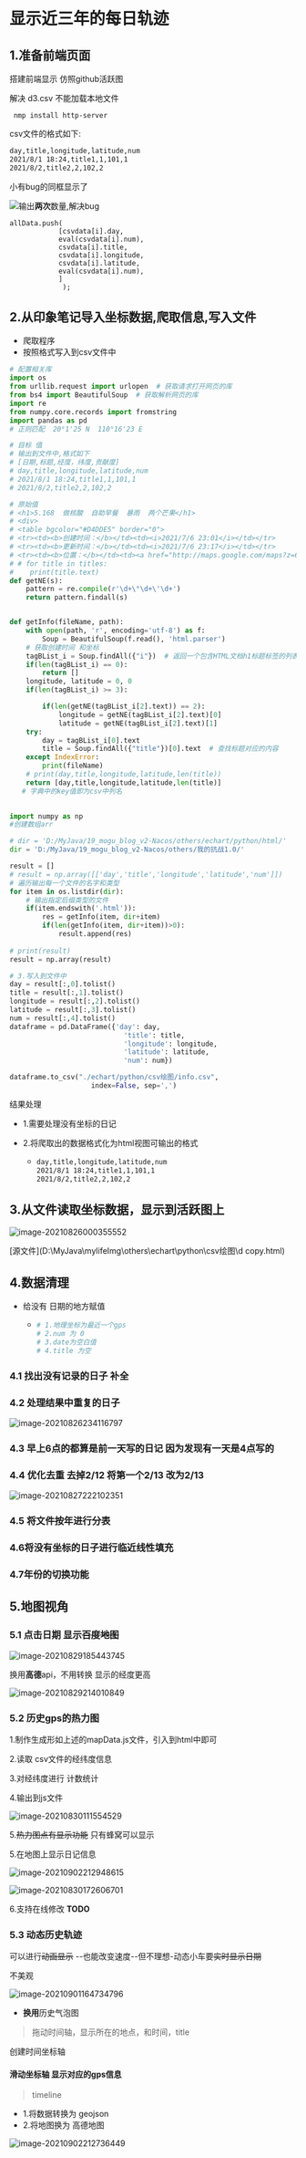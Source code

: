 # 显示近三年的每日轨迹

## 1.准备前端页面

搭建前端显示   仿照github活跃图

解决 d3.csv 不能加载本地文件

` nmp install http-server`

csv文件的格式如下:

```bash
day,title,longitude,latitude,num
2021/8/1 18:24,title1,1,101,1
2021/8/2,title2,2,102,2
```

小有bug的同框显示了

![](D:\MyJava\mylifeImg\others\img\image-20210825171252438.png)输出**两次**数量,解决bug

```bashallData.push(
allData.push(
            [csvdata[i].day,
            eval(csvdata[i].num),
            csvdata[i].title,
            csvdata[i].longitude,
            csvdata[i].latitude,
            eval(csvdata[i].num),
            ]
             );
```

## 2.从印象笔记导入坐标数据,爬取信息,写入文件

- 爬取程序
- 按照格式写入到csv文件中

```python
# 配置相关库
import os
from urllib.request import urlopen  # 获取请求打开网页的库
from bs4 import BeautifulSoup  # 获取解析网页的库
import re
from numpy.core.records import fromstring
import pandas as pd
# 正则匹配  20°1'25 N  110°16'23 E

# 目标 值
# 输出到文件中,格式如下
# [日期,标题,经度，纬度,贡献度]
# day,title,longitude,latitude,num
# 2021/8/1 18:24,title1,1,101,1
# 2021/8/2,title2,2,102,2

# 原始值
# <h1>5.168  做核酸  自助早餐  暴雨  两个芒果</h1>
# <div>
# <table bgcolor="#D4DDE5" border="0">
# <tr><td><b>创建时间：</b></td><td><i>2021/7/6 23:01</i></td></tr>
# <tr><td><b>更新时间：</b></td><td><i>2021/7/6 23:17</i></td></tr>
# <tr><td><b>位置：</b></td><td><a href="http://maps.google.com/maps?z=6&q=20.023900,110.269000"><i>20°1'26 N  110°16'8 E</i></a></td></tr>
# # for title in titles:
# 	 print(title.text)
def getNE(s):
    pattern = re.compile(r'\d+\°\d+\'\d+')
    return pattern.findall(s)


def getInfo(fileName, path):
    with open(path, 'r', encoding='utf-8') as f:
        Soup = BeautifulSoup(f.read(), 'html.parser')
    # 获取创建时间 和坐标
    tagBList_i = Soup.findAll({"i"})  # 返回一个包含HTML文档h1标题标签的列表
    if(len(tagBList_i) == 0):
        return []
    longitude, latitude = 0, 0
    if(len(tagBList_i) >= 3):

        if(len(getNE(tagBList_i[2].text)) == 2):
            longitude = getNE(tagBList_i[2].text)[0]
            latitude = getNE(tagBList_i[2].text)[1]
    try:
        day = tagBList_i[0].text
        title = Soup.findAll({"title"})[0].text  # 查找标题对应的内容
    except IndexError:
        print(fileName)
    # print(day,title,longitude,latitude,len(title))
    return [day,title,longitude,latitude,len(title)]
   # 字典中的key值即为csv中列名
   

import numpy as np
#创建数组arr

# dir = 'D:/MyJava/19_mogu_blog_v2-Nacos/others/echart/python/html/'
dir = 'D:/MyJava/19_mogu_blog_v2-Nacos/others/我的抗战1.0/'

result = []
# result = np.array([['day','title','longitude','latitude','num']])
# 遍历输出每一个文件的名字和类型
for item in os.listdir(dir):
    # 输出指定后缀类型的文件
    if(item.endswith('.html')):
        res = getInfo(item, dir+item)
        if(len(getInfo(item, dir+item))>0):
            result.append(res)
        
# print(result)
result = np.array(result)

# 3.写入到文件中
day = result[:,0].tolist()
title = result[:,1].tolist()
longitude = result[:,2].tolist()
latitude = result[:,3].tolist()
num = result[:,4].tolist()
dataframe = pd.DataFrame({'day': day,
                            'title': title,
                            'longitude': longitude,
                            'latitude': latitude,
                            'num': num})

dataframe.to_csv("./echart/python/csv绘图/info.csv",
                    index=False, sep=',')
```

结果处理

- 1.需要处理没有坐标的日记

- 2.将爬取出的数据格式化为html视图可输出的格式

  - ```bash
    day,title,longitude,latitude,num
    2021/8/1 18:24,title1,1,101,1
    2021/8/2,title2,2,102,2
    ```

## 3.从文件读取坐标数据，显示到活跃图上

![image-20210826000355552](D:\MyJava\mylifeImg\others\img\image-20210826000355552.png)

[源文件](D:\MyJava\mylifeImg\others\echart\python\csv绘图\d copy.html)

## 4.数据清理

- 给没有 日期的地方赋值

  - ```bash
    # 1.地理坐标为最近一个gps
    # 2.num 为 0
    # 3.date为空白值
    # 4.title 为空
    ```

### 4.1 找出没有记录的日子 补全

### 4.2 处理结果中重复的日子

![image-20210826234116797](D:\MyJava\mylifeImg\others\img\image-20210826234116797.png)

### 4.3 早上6点的都算是前一天写的日记 因为发现有一天是4点写的

### 4.4 优化去重  去掉2/12   将第一个2/13 改为2/13

![image-20210827222102351](D:\MyJava\mylifeImg\others\img\image-20210827222102351.png)

### 4.5 **将文件按年进行分表**

###  4.6将没有坐标的日子进行临近线性填充

### 4.7年份的切换功能

## 5.地图视角

### 5.1 点击日期 显示~~百度地图~~

![image-20210829185443745](D:\MyJava\mylifeImg\others\img\image-20210829185443745.png)

换用**高德**api，不用转换 显示的经度更高

![image-20210829214010849](D:\MyJava\mylifeImg\others\img\image-20210829214010849.png)


### 5.2 历史gps的热力图

1.制作生成形如上述的mapData.js文件，引入到html中即可

2.读取 csv文件的经纬度信息

3.对经纬度进行 计数统计	

 4.输出到js文件

![image-20210830111554529](D:\MyJava\mylifeImg\others\img\image-20210830111554529.png)

5.~~热力图点有显示功能~~   只有蜂窝可以显示 

5.在地图上显示日记信息

![image-20210902212948615](D:\MyJava\mylifeImg\others\img\image-20210902212948615.png)

![image-20210830172606701](D:\MyJava\mylifeImg\others\img\image-20210830172606701.png)

6.支持在线修改 **TODO**



### 5.3 动态历史轨迹

可以进行~~动画显示~~ --也能改变速度--但不理想-动态小车要~~实时显示日期~~

不美观

![image-20210901164734796](D:\MyJava\mylifeImg\others\img\image-20210901164734796.png)

- **换用**历史气泡图

> 拖动时间轴，显示所在的地点，和时间，title

创建时间坐标轴

#### 滑动坐标轴 显示对应的gps信息

> timeline

- 1.将数据转换为 geojson
- 2.将地图换为 高德地图

![image-20210902212736449](D:\MyJava\mylifeImg\others\img\image-20210902212736449.png)























